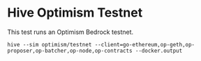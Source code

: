 # Hive Optimism Testnet

This test runs an Optimism Bedrock testnet.

    hive --sim optimism/testnet --client=go-ethereum,op-geth,op-proposer,op-batcher,op-node,op-contracts --docker.output
